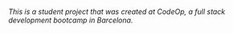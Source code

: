 






<em>This is a student project that was created at CodeOp, a full stack development bootcamp in Barcelona.</em>

